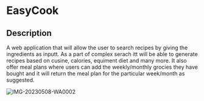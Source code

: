 # EasyCook

## Description 

A web application that will allow the user to search recipes by giving the ingredients as inputt. As a part of complex serach itt will be able to generate recipes based on cusine, calories, equiment diet and many more. It also offer meal plans where users can add the weekly/monthly grocies they have bought and it will return the meal plan for the particular week/month as suggested. 


![IMG-20230508-WA0002](https://github.com/DikshaVerma25/EasyCook-/assets/71563921/45e23078-9c0e-4768-8d06-6991e93dadf4)
